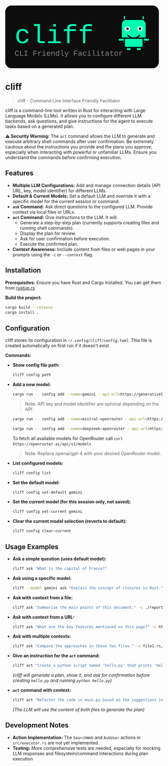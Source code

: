 ![cliff Logo](images/cliff.svg)

# cliff
> cliff - Command Line Interface Friendly Facilitator

cliff is a command-line tool written in Rust for interacting with Large Language Models (LLMs). It allows you to configure different LLM backends, ask questions, and give instructions for the agent to execute tasks based on a generated plan.

**⚠️ Security Warning:** The `act` command allows the LLM to generate and execute arbitrary shell commands after user confirmation. Be extremely cautious about the instructions you provide and the plans you approve, especially when interacting with powerful or unfamiliar LLMs. Ensure you understand the commands before confirming execution.

## Features

*   **Multiple LLM Configurations:** Add and manage connection details (API URL, key, model identifier) for different LLMs.
*   **Default & Current Models:** Set a default LLM and override it with a specific model for the current session or command.
*   **`ask` Command:** Ask direct questions to the configured LLM. Provide context via local files or URLs.
*   **`act` Command:** Give instructions to the LLM. It will:
    *   Generate a step-by-step plan (currently supports creating files and running shell commands).
    *   Display the plan for review.
    *   Ask for user confirmation before execution.
    *   Execute the confirmed plan.
*   **Context Awareness:** Include content from files or web pages in your prompts using the `-c` or `--context` flag.

## Installation

**Prerequisites:** Ensure you have Rust and Cargo installed. You can get them from [rustup.rs](https://rustup.rs/).

**Build the project:**
```bash
cargo build --release
cargo install .
```

## Configuration

cliff stores its configuration in `~/.config/cliff/config.toml`. This file is created automatically on first run if it doesn't exist.

**Commands:**

*   **Show config file path:**
    ```bash
    cliff config path
    ```
*   **Add a new model:**
    ```bash
    cargo run -- config add --name=gemini --api-url=https://generativelanguage.googleapis.com/v1beta/models/gemini-1.5-flash:generateContent --api-key=$GEMINI_API_KEY --api-key-header="x-goog-api-key: {{api_key}}" --model-identifier=gemini-1.5-flash --request-format='{"contents": [{"parts":[{"text": "{{prompt}}"}]}]}' --response-json-path='$.candidates[0].content.parts[0].text'
    ```

    > Note: API key and model identifier are optional depending on the API

    ```bash
    cargo run -- config add --name=mistral-openrouter --api-url=https://openrouter.ai/api/v1/chat/completions --api-key=$OPENROUTER_API_KEY --api-key-header="Authorization: Bearer {{api_key}}" --model-identifier=mistralai/mistral-small-24b-instruct-2501:free --request-format='{"model": "{{model}}", "messages": [{"role": "user", "content": "{{prompt}}"}]}' --response-json-path='$.choices[0].message.content'
    ```

    ```bash
    cargo run -- config add --name=deepseek-openrouter --api-url=https://openrouter.ai/api/v1/chat/completions --api-key=$OPENROUTER_API_KEY --api-key-header="Authorization: Bearer {{api_key}}" --model-identifier=deepseek/deepseek-r1-distill-qwen-14b:free --request-format='{"model": "{{model}}", "messages": [{"role": "user", "content": "{{prompt}}"}]}' --response-json-path='$.choices[0].message.content'
    ```

    To fetch all available models for OpenRouter call `curl https://openrouter.ai/api/v1/models`

    > Note: Replace openai/gpt-4 with your desired OpenRouter model.

*   **List configured models:**
    ```bash
    cliff config list
    ```
*   **Set the default model:**
    ```bash
    cliff config set-default gemini
    ```
*   **Set the current model (for this session only, not saved):**
    ```bash
    cliff config set-current gemini
    ```
*   **Clear the current model selection (reverts to default):**
    ```bash
    cliff config clear-current
    ```

## Usage Examples

*   **Ask a simple question (uses default model):**
    ```bash
    cliff ask "What is the capital of France?"
    ```
*   **Ask using a specific model:**
    ```bash
    cliff --model gemini ask "Explain the concept of closures in Rust."
    ```
*   **Ask with context from a file:**
    ```bash
    cliff ask "Summarize the main points of this document." -c ./report.txt
    ```
*   **Ask with context from a URL:**
    ```bash
    cliff ask "What are the key features mentioned on this page?" -c https://example.com/features
    ```
*   **Ask with multiple contexts:**
    ```bash
    cliff ask "Compare the approaches in these two files." -c file1.rs,file2.rs
    ```
*   **Give an instruction for the `act` command:**
    ```bash
    cliff act "Create a python script named 'hello.py' that prints 'Hello, cliff!' and then run it."
    ```
    *(cliff will generate a plan, show it, and ask for confirmation before creating `hello.py` and running `python hello.py`)*

*   **`act` command with context:**
    ```bash
    cliff act "Refactor the code in main.py based on the suggestions in review.txt" -c main.py,review.txt
    ```
    *(The LLM will use the content of both files to generate the plan)*

## Development Notes

*   **Action Implementation:** The `SearchWeb` and `AskUser` actions in `src/executor.rs` are not yet implemented.
*   **Testing:** More comprehensive tests are needed, especially for mocking LLM responses and filesystem/command interactions during plan execution
